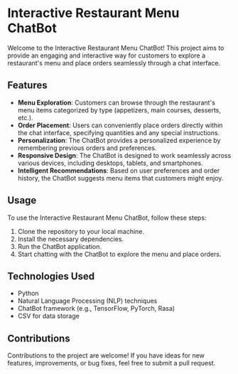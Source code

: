 # Interactive Restaurant Menu ChatBot

Welcome to the Interactive Restaurant Menu ChatBot! This project aims to provide
an engaging and interactive way for customers to explore a restaurant's menu and place
orders seamlessly through a chat interface.

## Features

- **Menu Exploration**: Customers can browse through the restaurant's menu items categorized by type (appetizers, main courses, desserts, etc.).
- **Order Placement**: Users can conveniently place orders directly within the chat interface, specifying quantities and any special instructions.
- **Personalization**: The ChatBot provides a personalized experience by remembering previous orders and preferences.
- **Responsive Design**: The ChatBot is designed to work seamlessly across various devices, including desktops, tablets, and smartphones.
- **Intelligent Recommendations**: Based on user preferences and order history, the ChatBot suggests menu items that customers might enjoy.

## Usage

To use the Interactive Restaurant Menu ChatBot, follow these steps:

1. Clone the repository to your local machine.
2. Install the necessary dependencies.
3. Run the ChatBot application.
4. Start chatting with the ChatBot to explore the menu and place orders.

## Technologies Used

- Python
- Natural Language Processing (NLP) techniques
- ChatBot framework (e.g., TensorFlow, PyTorch, Rasa)
- CSV for data storage

## Contributions

Contributions to the project are welcome! If you have ideas for new features, improvements, or bug fixes, feel free to submit a pull request.
